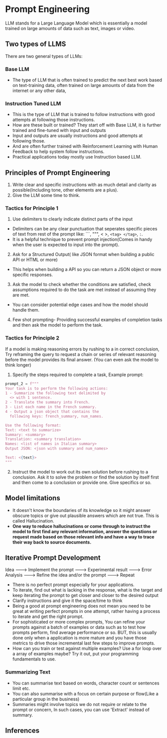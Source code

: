 # Prompt Engineering

LLM stands for a Large Language Model which is essentially a model trained on large amounts of data such as text, images or video.

## Two types of LLMS
There are two general types of LLMs:
### Base LLM
- The type of LLM that is often trained to predict the next best work based on text-training data, often trained on large amounts of data from the internet or any other data,

### Instruction Tuned LLM
- This is the type of LLM that is trained to follow instructions with good attempts at following those instructions.
- How are these built or trained? They start off with Base LLM, it is further trained and fine-tuned with input and outputs
- Input and outputs are usually instructions and good attempts at following those.
- And are often further trained with Reinforcement Learning with Human Feedback to help system follow instructions.
- Practical applications today mostly use Instruction based LLM.

## Principles of Prompt Engineering
1. Write clear and specific instructions with as much detail and clarity as possible(Including tone, other elements are a plus).
2. Give the LLM some time to think.

### Tactics for Principle 1
1. Use delimiters to clearly indicate distinct parts of the input
  - Delimiters can be any clear punctuation that seperates specific pieces of text from rest of the prompt like: ```, """, < >, `<tag> </tag>`, `:`.
  - It is a helpful technique to prevent prompt injection(Comes in handy when the user is expected to input into the prompt).
2. Ask for a Structured Output( like JSON format when building a public API or HTML or more)
  - This helps when building a API so you can return a JSON object or more specific responses.
3. Ask the model to check whether the conditions are satisfied, check assumptions required to do the task are met instead of assuming they are met.
  - You can consider potential edge cases and how the model should handle them.
4. Few shot prompting- Providing successful examples of completion tasks and then ask the model to perform the task.

### Tactics for Principle 2
If a model is making reasoning errors by rushing to a in correct conclusion, Try reframing the query to request a chain or series of relevant reasoning before the model provides its final answer. (You can even ask the model to think longer)

1. Specify the steps required to complete a task,
Example prompt:
```python
prompt_2 = f"""
Your task is to perform the following actions: 
1 - Summarize the following text delimited by 
  <> with 1 sentence.
2 - Translate the summary into French.
3 - List each name in the French summary.
4 - Output a json object that contains the 
  following keys: french_summary, num_names.

Use the following format:
Text: <text to summarize>
Summary: <summary>
Translation: <summary translation>
Names: <list of names in Italian summary>
Output JSON: <json with summary and num_names>

Text: <{text}>
"""
```
2. Instruct the model to work out its own solution before rushing to a conclusion.
   Ask it to solve the problem or find the solution by itself first and then come to a conclusion or provide one. Give specifics or so.

## Model limitations
- It doesn't know the boundaries of its knowledge so it might answer obscure topics or give out plausible answers which are not true. This is called Hallucination.
- **One way to reduce hallucinations or come through to instruct the model to first find any relevant information, answer the questions or request made based on those relevant info and have a way to trace their way back to source documents.**

## Iterative Prompt Development
Idea ---> Implement the prompt ---> Experimental result ---> Error Analysis ---> Refine the idea and/or the prompt ---> Repeat

- There is no perfect prompt especially for your applications.
- To iterate, find out what is lacking in the response, what is the target and keep iterating the prompt to get closer and closer to the desired output
- Clarify instructions and give it the space/time to think
- Being a good at prompt engineering does not mean you need to be great at writing perfect prompts in one attempt, rather having a process to iterate and get the right prompt.
- For sophisticated or more complex prompts, You can refine your prompts against a batch of examples or data such as to test how prompts perform, find average performance or so. BUT, this is usually done only when a application is more mature and you have those metrics to drive those incremental last few steps to improve prompts.
- How can you train or test against multiple examples? Use a for loop over a array of examples maybe? Try it out, put your programming fundamentals to use. 

### Summarizing Text
- You can summarise text based on words, character count or sentences limit etc.
- You can also summarise with a focus on certain purpose or flow(Like a particular group in the business)
- Summaries might involve topics we do not require or relate to the prompt or concern, In such cases, you can use 'Extract' instead of summary.

## Inferences
